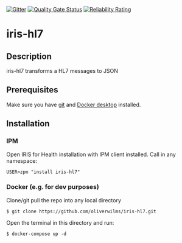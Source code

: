  [![Gitter](https://img.shields.io/badge/Available%20on-Intersystems%20Open%20Exchange-00b2a9.svg)](https://openexchange.intersystems.com/package/iris-hl7)
 [![Quality Gate Status](https://community.objectscriptquality.com/api/project_badges/measure?project=intersystems_iris_community%2Firis-hl7&metric=alert_status)](https://community.objectscriptquality.com/dashboard?id=intersystems_iris_community%2Firis-hl7)
 [![Reliability Rating](https://community.objectscriptquality.com/api/project_badges/measure?project=intersystems_iris_community%2Firis-hl7&metric=reliability_rating)](https://community.objectscriptquality.com/dashboard?id=intersystems_iris_community%2Firis-hl7)

# iris-hl7

## Description
iris-hl7 transforms a HL7 messages to JSON

## Prerequisites
Make sure you have [git](https://git-scm.com/book/en/v2/Getting-Started-Installing-Git) and [Docker desktop](https://www.docker.com/products/docker-desktop) installed.

## Installation 

### IPM

Open IRIS for Health installation with IPM client installed. Call in any namespace:

```
USER>zpm "install iris-hl7"
```

### Docker (e.g. for dev purposes)

Clone/git pull the repo into any local directory

```
$ git clone https://github.com/oliverwilms/iris-hl7.git
```

Open the terminal in this directory and run:

```
$ docker-compose up -d
```
